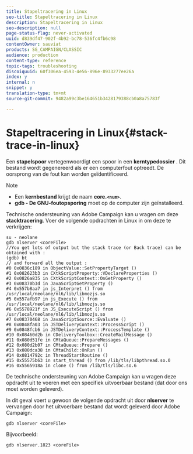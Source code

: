 ```yaml
---
title: Stapeltracering in Linux
seo-title: Stapeltracering in Linux
description: Stapeltracering in Linux
seo-description: null
page-status-flag: never-activated
uuid: d839df47-902f-4b92-bc78-536fc4fb6c98
contentOwner: sauviat
products: SG_CAMPAIGN/CLASSIC
audience: production
content-type: reference
topic-tags: troubleshooting
discoiquuid: 60f306ea-4593-4e56-896e-8933277ee26a
index: y
internal: n
snippet: y
translation-type: tm+mt
source-git-commit: 9482a99c3be164651b3428179388cb0a8a75783f

---
```



# Stapeltracering in Linux{#stack-trace-in-linux}

Een **stapelspoor** vertegenwoordigt een spoor in een **kerntypedossier** . Dit bestand wordt gegenereerd als er een computerfout optreedt. De oorsprong van de fout kan worden geïdentificeerd.

>[!NOTE]
>
>* Een **kernbestand** krijgt de naam **core.`<num>`**.
>* **gdb - De GNU-foutopsporing** moet op de computer zijn geïnstalleerd.
>



Technische ondersteuning van Adobe Campaign kan u vragen om deze **stacktracering**. Voer de volgende opdrachten in Linux in om deze te verkrijgen:

```
su - neolane
gdb nlserver <coreFile>
//You get lots of output but the stack trace (or Back trace) can be obtained with : 
(gdb) bt
// and forward all the output : 
#0 0x0836c189 in ObjectValue::SetPropertyTarget ()
#1 0x082623b3 in CXtkScriptProperty::VDeclareProperties ()
#2 0x0826a835 in CXtkScriptContext::OnGetProperty ()
#3 0x08370b3d in JavaScriptGetProperty ()
#4 0x557b8aa7 in js_Interpret () from /usr/local/neolane/nl6/lib/libmozjs.so
#5 0x557afb97 in js_Execute () from /usr/local/neolane/nl6/lib/libmozjs.so
#6 0x5578921f in JS_ExecuteScript () from /usr/local/neolane/nl6/lib/libmozjs.so
#7 0x08370468 in JavaScriptSource::Evaluate ()
#8 0x0848fa03 in JSTDeliveryContext::ProcessScript ()
#9 0x0848fcb6 in JSTDeliveryContext::ProcessTemplate ()
#10 0x08460d2b in CDeliveryToolbox::CreateMailMessage ()
#11 0x080d51fe in CMtaQueue::PrepareMessages ()
#12 0x080d2b07 in CMtaQueue::Prepare ()
#13 0x080dca38 in CMtaChild::OnRun ()
#14 0x0814792c in ThreadStartRoutine ()
#15 0x55575b63 in start_thread () from /lib/tls/libpthread.so.0
#16 0x5565918a in clone () from /lib/tls/libc.so.6
```

De technische ondersteuning van Adobe Campaign kan u vragen deze opdracht uit te voeren met een specifiek uitvoerbaar bestand (dat door ons moet worden geleverd).

In dit geval voert u gewoon de volgende opdracht uit door **nlserver** te vervangen door het uitvoerbare bestand dat wordt geleverd door Adobe Campaign:

```
gdb nlserver <coreFile>
```

Bijvoorbeeld:

```
gdb nlserver.1823 <coreFile>
```

